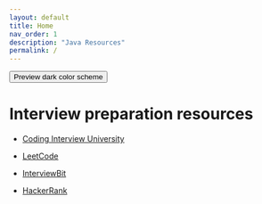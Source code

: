```yaml
---
layout: default
title: Home
nav_order: 1
description: "Java Resources"
permalink: /
---
```


<button class="btn js-toggle-dark-mode">Preview dark color scheme</button>

<script>
const toggleDarkMode = document.querySelector('.js-toggle-dark-mode');

jtd.addEvent(toggleDarkMode, 'click', function(){
  if (jtd.getTheme() === 'dark') {
    jtd.setTheme('light');
    toggleDarkMode.textContent = 'Preview dark color scheme';
  } else {
    jtd.setTheme('dark');
    toggleDarkMode.textContent = 'Return to the light side';
  }
});
</script>

#  Interview preparation resources

- [Coding Interview University](https://github.com/jwasham/coding-interview-university#why-use-it)

- <a href="https://leetcode.com/explore/">LeetCode</a>
- <a href="https://www.interviewbit.com/practice/">InterviewBit</a>
- <a href="https://www.hackerrank.com/">HackerRank</a>

